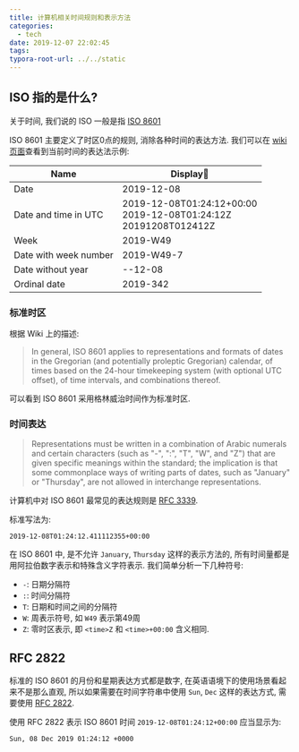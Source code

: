 ```yaml
---
title: 计算机相关时间规则和表示方法
categories:
  - tech
date: 2019-12-07 22:02:45
tags:
typora-root-url: ../../static
---
```


## ISO 指的是什么?

关于时间, 我们说的 ISO 一般是指 [ISO 8601](https://en.wikipedia.org/wiki/ISO_8601)

ISO 8601 主要定义了时区0点的规则, 消除各种时间的表达方法. 我们可以在 [wiki 页面](https://en.wikipedia.org/wiki/ISO_8601)查看到当前时间的表达法示例:

| Name                  | Display                                                      |
| --------------------- | ------------------------------------------------------------ |
| Date                  | 2019-12-08                                                   |
| Date and time in UTC  | 2019-12-08T01:24:12+00:00<br/>2019-12-08T01:24:12Z<br/>20191208T012412Z |
| Week                  | 2019-W49                                                     |
| Date with week number | 2019-W49-7                                                   |
| Date without year     | --12-08                                                      |
| Ordinal date          | 2019-342                                                     |

### 标准时区

根据 Wiki 上的描述:

> In general, ISO 8601 applies to representations and formats of dates in the Gregorian (and potentially proleptic Gregorian) calendar, of times based on the 24-hour timekeeping system (with optional UTC offset), of time intervals, and combinations thereof.

可以看到 ISO 8601 采用格林威治时间作为标准时区.

### 时间表达

> Representations must be written in a combination of Arabic numerals and certain characters (such as "-", ":", "T", "W", and "Z") that are given specific meanings within the standard; the implication is that some commonplace ways of writing parts of dates, such as "January" or "Thursday", are not allowed in interchange representations.

计算机中对 ISO 8601 最常见的表达规则是 [RFC 3339](https://www.ietf.org/rfc/rfc3339.txt).

标准写法为:

```
2019-12-08T01:24:12.411112355+00:00
```

在 ISO 8601 中, 是不允许 `January`, `Thursday` 这样的表示方法的, 所有时间量都是用阿拉伯数字表示和特殊含义字符表示. 我们简单分析一下几种符号:

- `-`: 日期分隔符
- `:`: 时间分隔符
- `T`: 日期和时间之间的分隔符
- `W`: 周表示符号, 如 `W49` 表示第49周
- `Z`: 零时区表示, 即 `<time>Z` 和 `<time>+00:00` 含义相同.

## RFC 2822

标准的 ISO 8601 的月份和星期表达方式都是数字, 在英语语境下的使用场景看起来不是那么直观, 所以如果需要在时间字符串中使用 `Sun`, `Dec` 这样的表达方式, 需要使用 [RFC 2822](https://www.ietf.org/rfc/rfc2822.txt).

使用 RFC 2822 表示 ISO 8601 时间 `2019-12-08T01:24:12+00:00` 应当显示为:

```
Sun, 08 Dec 2019 01:24:12 +0000
```

